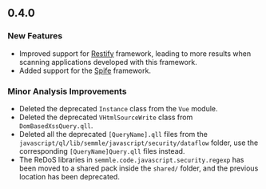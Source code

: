 ## 0.4.0

### New Features

- Improved support for [Restify](http://restify.com/) framework, leading to more results when scanning applications developed with this framework.
- Added support for the [Spife](https://github.com/npm/spife) framework.

### Minor Analysis Improvements

* Deleted the deprecated `Instance` class from the `Vue` module.
* Deleted the deprecated `VHtmlSourceWrite` class from `DomBasedXssQuery.qll`.
* Deleted all the deprecated `[QueryName].qll` files from the `javascript/ql/lib/semmle/javascript/security/dataflow` folder, use the corresponding `[QueryName]Query.qll` files instead.
 * The ReDoS libraries in `semmle.code.javascript.security.regexp` has been moved to a shared pack inside the `shared/` folder, and the previous location has been deprecated.
